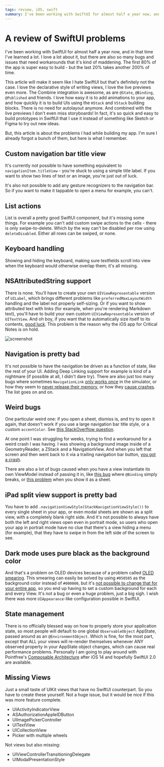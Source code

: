 ```yaml
---
tags: review, iOS, swift
summary: I've been working with SwiftUI for almost half a year now, and in that time I've learned a lot. I love a lot about it, but there are also so many bugs and issues that need workarounds that it's kind of maddening.
---
```


# A review of SwiftUI problems
I've been working with SwiftUI for almost half a year now, and in that time I've learned a lot. I love a lot about it, but there are also so many bugs and issues that need workarounds that it's kind of maddening. The first 80% of the app is super easy to build - but the last 20% takes another 200% of time.

This article will make it seem like I hate SwiftUI but that's definitely not the case. I love the declarative style of writing views, I love the live previews even more. The Combine integration is awesome, as are `@State`, `@Binding`, `@Published` and friends. I love how easy it is to add animations to your app, and how quickly it is to build UIs using the `HStack` and `VStack` building blocks. There is no need for autolayout anymore. And combined with the live previews I don't even miss storyboards! In fact, it's so quick and easy to build prototypes in SwiftUI that I use it instead of something like Sketch or Figma to try out new ideas.

But, this article is about the problems I had while building my app. I'm sure I already forgot a bunch of them, but here is what I remember.

## Custom navigation bar title view
It's currently not possible to have something equivalent to `navigationItem.titleView` - you're stuck to using a simple title label. If you want to show two lines of text or an image, you're just out of luck.

It's also not possible to add any gesture recognizers to the navigation bar. So if you want to make it tappable to open a menu for example, you can't.

## List actions
List is overall a pretty good SwiftUI component, but it's missing some things. For example you can't add custom swipe actions to the cells - there is only swipe-to-delete. Which by the way can't be disabled per row using `deleteDisabled`. Either all rows can be swiped, or none.

## Keyboard handling
Showing and hiding the keyboard, making sure textfields scroll into view when the keyboard would otherwise overlap them; it's all missing.

## NSAttributedString support
There is none. You'll have to create your own `UIViewRepresentable` version of `UILabel`, which brings different problems like `preferredMaxLayoutWidth` handling and the label not properly self-sizing. Or if you want to show attributed text with links (for example, when you're rendering Markdown text), you'll have to build your own custom `UIViewRepresentable` version of `UITextView`. And oh boy, if you want that to automatically size itself to its contents, [good luck](https://stackoverflow.com/questions/60437014/frame-height-problem-with-custom-uiviewrepresentable-uitextview-in-swiftui). This problem is the reason why the iOS app for Critical Notes is on hold.

![screenshot](/articles/images/cn-height-problem.jpg)

## Navigation is pretty bad
It's not possible to have the navigation be driven as a function of state, like the rest of your UI. Adding Deep Linking support for example is kind of a nightmare (if possible at all, I didn't dare try). There are also just too many bugs where sometimes `NavigationLink` [only works once](https://stackoverflow.com/questions/59553225/swiftui-form-picker-only-shows-once) in the simulator, or how they seem to [never release their memory](https://stackoverflow.com/questions/59910943/swiftui-navigationlink-never-releases-memory), or how they [cause crashes](https://stackoverflow.com/questions/58404725/why-does-my-swiftui-app-crash-when-navigating-backwards-after-placing-a-navigat). The list goes on and on.

## Weird bugs
One particular weird one: if you open a sheet, dismiss is, and try to open it again, that doesn't work if you use a large navigation bar title style, or a custom `accentColor`. See [this StackOverflow question](https://stackoverflow.com/questions/58910255/swiftui-button-in-navigationbar-wont-fire-after-modal-dismissal/60225570#60225570).

At one point I was struggling for weeks, trying to find a workaround for a weird crash I was having. I was showing a background image inside of a GeometryReader, a ZStack and a NavigationView. And when you left that screen and then went back to it via a trailing navigation bar button, [you got a crash](https://stackoverflow.com/questions/60028961/swiftui-crash-precondition-failure-attribute-failed-to-set-an-initial-value).

There are also a lot of bugs caused when you have a view instantiate its own ViewModel instead of passing it in, like [this bug](https://stackoverflow.com/questions/60133054/bizarre-swiftui-behavior-viewmodel-class-binding-is-breaking-when-using-env) where `@Binding` simply breaks, or [this problem](https://stackoverflow.com/questions/60159490/swiftui-passing-an-environmentobject-to-a-sheet-causes-update-problems) when you show it as a sheet.

## iPad split view support is pretty bad
You have to add `.navigationViewStyle(StackNavigationViewStyle())` to every single sheet in your app, or even modal sheets are shown as a split view, with a completely blank right side. And it's not possible to always have both the left and right views open even in portrait mode, so users who open your app in portrait mode have no clue that there's a view hiding a menu (for example), that they have to swipe in from the left side of the screen to see.

## Dark mode uses pure black as the background color
And that's a problem on OLED devices because of a problem called [OLED smearing](https://twitter.com/marcedwards/status/1053519077958803456?s=21). This smearing can easily be solved by using `#050505` as the background color instead of `#000000`, but it's [not possible to change that for your entire app](https://stackoverflow.com/questions/60142142/overwrite-the-default-background-color-of-swiftui-views), so you end up having to set a custom background for each and every View. It's not a bug or even a huge problem, just a big sigh. I wish there was more `UIAppearance`-like configuration possible in SwiftUI.

## State management
There is no officially blessed way on how to properly store your application state, so most people will default to one global `ObservableObject` AppState, passed around as an `@EnvironmentObject`. Which is fine, for the most part, except that ALL your views will re-render themselves whenever ANY observed property in your AppState object changes, which can cause real performance problems. Personally I am going to play around with Pointfree's [Composable Architecture](https://github.com/pointfreeco/swift-composable-architecture) after iOS 14 and hopefully SwiftUI 2.0 are available.

## Missing Views
Just a small taste of UIKit views that have no SwiftUI counterpart. So you have to create these yourself. Not a huge issue, but it would be nice if this was more feature complete.

- UIActivityIndicatorView
- ASAuthorizationAppleIDButton
- UIImagePickerController
- UITextView
- UICollectionView
- Picker with multiple wheels

Not views but also missing:

- UIViewControllerTransitioningDelegate
- UIModalPresentationStyle

